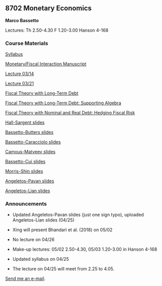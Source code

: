 ## 8702 Monetary Economics

**Marco Bassetto**

Lectures: Th 2.50-4.30 F 1.20-3.00 Hanson 4-168

### Course Materials

[Syllabus](/teaching/8702/files/syllabus.pdf)

[Monetary/Fiscal Interaction Manuscript](/teaching/8702/files/bassettomonetaryfiscalinteraction.pdf)

[Lecture 03/14](/teaching/8702/files/lecture2.pdf)

[Lecture 03/21](/teaching/8702/files/lecture3formerly4.pdf)

[Fiscal Theory with Long-Term Debt](/teaching/8702/files/ftpllongtermdebt.pdf)

[Fiscal Theory with Long-Term Debt: Supporting Algebra](/teaching/8702/files/ltdsupportingalgebra.pdf)

[Fiscal Theory with Nominal and Real Debt: Hedging Fiscal Risk](/teaching/8702/files/taxsmoothing.pdf)

[Hall-Sargent slides](/teaching/8702/files/hallsarg.pdf)

[Bassetto-Butters slides](/teaching/8702/files/slides2.pdf)

[Bassetto-Caracciolo slides](/teaching/8702/files/slideschicago.pdf)

[Camous-Matveev slides](/teaching/8702/files/camousmatveev.pdf)

[Bassetto-Cui slides](/teaching/8702/files/slides_teaching_8702_2024.pdf)

[Morris-Shin slides](/teaching/8702/files/beautycontests.pdf)

[Angeletos-Pavan slides](/teaching/8702/files/angeletospavanslides.pdf)

[Angeletos-Lian slides](/teaching/8702/files/angeletoslianslides.pdf)

### Announcements

- Updated Angeletos-Pavan slides (just one sign typo), uploaded Angeletos-Lian slides (04/25)
  
- Xing will present Bhandari et al. (2018) on 05/02

- No lecture on 04/26

- Make-up lectures: 05/02 2.50-4.30, 05/03 1.20-3.00 in Hanson 4-168
  
- Updated syllabus on 04/25

- The lecture on 04/25 will meet from 2.25 to 4.05.


[Send me an e-mail](mailto:bassetto@nber.org).
